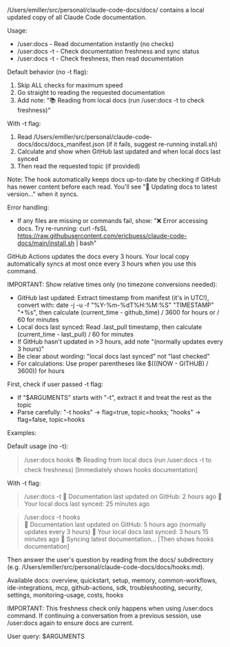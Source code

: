 /Users/emiller/src/personal/claude-code-docs/docs/ contains a local updated copy of all Claude Code documentation.

Usage:
- /user:docs <topic> - Read documentation instantly (no checks)
- /user:docs -t - Check documentation freshness and sync status
- /user:docs -t <topic> - Check freshness, then read documentation

Default behavior (no -t flag):
1. Skip ALL checks for maximum speed
2. Go straight to reading the requested documentation
3. Add note: "📚 Reading from local docs (run /user:docs -t to check freshness)"

With -t flag:
1. Read /Users/emiller/src/personal/claude-code-docs/docs/docs_manifest.json (if it fails, suggest re-running install.sh)
2. Calculate and show when GitHub last updated and when local docs last synced
3. Then read the requested topic (if provided)

Note: The hook automatically keeps docs up-to-date by checking if GitHub has newer content before each read. You'll see "🔄 Updating docs to latest version..." when it syncs.

Error handling:
- If any files are missing or commands fail, show: "❌ Error accessing docs. Try re-running: curl -fsSL https://raw.githubusercontent.com/ericbuess/claude-code-docs/main/install.sh | bash"

GitHub Actions updates the docs every 3 hours. Your local copy automatically syncs at most once every 3 hours when you use this command.

IMPORTANT: Show relative times only (no timezone conversions needed):
- GitHub last updated: Extract timestamp from manifest (it's in UTC!), convert with: date -j -u -f "%Y-%m-%dT%H:%M:%S" "TIMESTAMP" "+%s", then calculate (current_time - github_time) / 3600 for hours or / 60 for minutes
- Local docs last synced: Read .last_pull timestamp, then calculate (current_time - last_pull) / 60 for minutes
- If GitHub hasn't updated in >3 hours, add note "(normally updates every 3 hours)"
- Be clear about wording: "local docs last synced" not "last checked"
- For calculations: Use proper parentheses like $(((NOW - GITHUB) / 3600)) for hours

First, check if user passed -t flag:
- If "$ARGUMENTS" starts with "-t", extract it and treat the rest as the topic
- Parse carefully: "-t hooks" → flag=true, topic=hooks; "hooks" → flag=false, topic=hooks

Examples:

Default usage (no -t):
> /user:docs hooks
📚 Reading from local docs (run /user:docs -t to check freshness)
[Immediately shows hooks documentation]

With -t flag:
> /user:docs -t
📅 Documentation last updated on GitHub: 2 hours ago
📅 Your local docs last synced: 25 minutes ago

> /user:docs -t hooks  
📅 Documentation last updated on GitHub: 5 hours ago (normally updates every 3 hours)
📅 Your local docs last synced: 3 hours 15 minutes ago
🔄 Syncing latest documentation...
[Then shows hooks documentation]

Then answer the user's question by reading from the docs/ subdirectory (e.g. /Users/emiller/src/personal/claude-code-docs/docs/hooks.md).

Available docs: overview, quickstart, setup, memory, common-workflows, ide-integrations, mcp, github-actions, sdk, troubleshooting, security, settings, monitoring-usage, costs, hooks

IMPORTANT: This freshness check only happens when using /user:docs command. If continuing a conversation from a previous session, use /user:docs again to ensure docs are current.

User query: $ARGUMENTS
